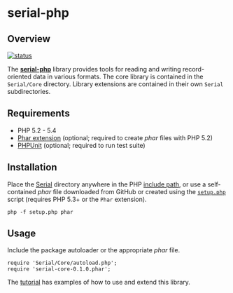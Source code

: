 serial-php
==========

Overview
--------
[![status][1]][2]

The [**serial-php**][3] library provides tools for reading and writing
record-oriented data in various formats. The core library is contained in the
`Serial/Core` directory. Library extensions are contained in their own `Serial`
subdirectories.


Requirements
------------
* PHP 5.2 - 5.4
* [Phar extension][4] (optional; required to create *phar* files with PHP 5.2)
* [PHPUnit][5] (optional; required to run test suite)


Installation
------------
Place the [Serial][6] directory anywhere in the PHP [include path][7], or use
a self-contained *phar* file downloaded from GitHub or created using the
[`setup.php`][8] script (requires PHP 5.3+ or the `Phar` extension).

    php -f setup.php phar


Usage
-----
Include the package autoloader or the appropriate *phar* file.

    require 'Serial/Core/autoload.php';
    require 'serial-core-0.1.0.phar';

The [tutorial][9] has examples of how to use and extend this library.


<!-- REFERENCES -->
[1]: https://travis-ci.org/mdklatt/serial-php.png?branch=master "Travis build status"
[2]: https://travis-ci.org/mdklatt/serial-php "Travis-CI"
[3]: http://github.com/mdklatt/serial-php "GitHub/serial-php"
[4]: http://pecl.php.net/package/phar "Phar extension"
[5]: http://pear.phpunit.de "PHPUnit PEAR package"
[6]: http://github.com/mdklatt/serial-php/tree/master/Serial "Serial tree"
[7]: http://www.php.net/manual/en/ini.core.php#ini.include-path  "PHP include path"
[8]: https://github.com/mdklatt/serial-php/blob/master/setup.php "setup.php"
[9]: http://github.com/mdklatt/serial-php/blob/master/doc/tutorial.md "tutorial.md"
